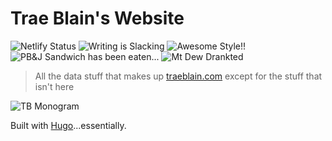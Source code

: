 # Trae Blain's Website
![Netlify Status](https://api.netlify.com/api/v1/badges/673ccdde-2c26-40f1-b781-470308fbf6c2/deploy-status)
![Writing is Slacking](https://img.shields.io/badge/writing-slacking-red.svg)
![Awesome Style!!](https://img.shields.io/badge/style-%E2%98%85%E2%98%85%E2%98%85%E2%98%85%C2%BD-brightgreen.svg)
![PB&J Sandwich has been eaten...](https://img.shields.io/badge/sandwich-devoured-blue.svg)
![Mt Dew Drankted](https://img.shields.io/badge/mt%20dew-drank-green.svg)

> All the data stuff that makes up [traeblain.com](https://traeblain.com/) except for the stuff that isn't here

![TB Monogram](https://res.cloudinary.com/dixwznarl/image/upload/q_auto:low/v1480537060/tbmonogram-name_ee22vs.png)

Built with [Hugo](https://gohugo.io/)...essentially.
